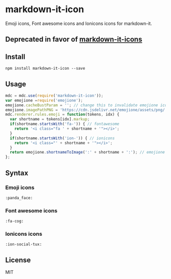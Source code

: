 # markdown-it-icon

Emoji icons, Font awesome icons and Ionicons icons for markdown-it.


## Deprecated in favor of [markdown-it-icons](https://github.com/tylingsoft/markdown-it-icons)


## Install

`npm install markdown-it-icon --save`


## Usage

```javascript
mdc = mdc.use(require('markdown-it-icon'));
var emojione =require('emojione');
emojione.cacheBustParam = ''; // change this to invalidate emojione icons cache
emojione.imagePathPNG = 'https://cdn.jsdelivr.net/emojione/assets/png/';
mdc.renderer.rules.emoji = function(tokens, idx) {
  var shortname = tokens[idx].markup;
  if(shortname.startsWith('fa-')) { // fontawesome
    return '<i class="fa ' + shortname + '"></i>';
  }
  if(shortname.startsWith('ion-')) { // ionicons
    return '<i class="' + shortname + '"></i>';
  }
  return emojione.shortnameToImage(':' + shortname + ':'); // emojione
};
```


## Syntax

### Emoji icons

`:panda_face:`


### Font awesome icons

`:fa-cog:`


### Ionicons icons

`:ion-social-tux:`


## License

MIT
